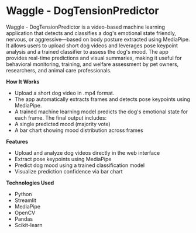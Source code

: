 # Waggle - DogTensionPredictor

Waggle - DogTensionPredictor is a video-based machine learning application that detects and classifies a dog's emotional state friendly, nervous, or aggressive—based on body posture extracted using MediaPipe. It allows users to upload short dog videos and leverages pose keypoint analysis and a trained classifier to assess the dog's mood. The app provides real-time predictions and visual summaries, making it useful for behavioral monitoring, training, and welfare assessment by pet owners, researchers, and animal care professionals.

**How It Works**

- Upload a short dog video in .mp4 format.
- The app automatically extracts frames and detects pose keypoints using MediaPipe.
- A trained machine learning model predicts the dog's emotional state for each frame.
The final output includes:
- A single predicted mood (majority vote)
- A bar chart showing mood distribution across frames

**Features**

- Upload and analyze dog videos directly in the web interface
- Extract pose keypoints using MediaPipe
- Predict dog mood using a trained classification model
- Visualize prediction confidence via bar chart

**Technologies Used**

- Python
- Streamlit
- MediaPipe
- OpenCV
- Pandas
- Scikit-learn

  

